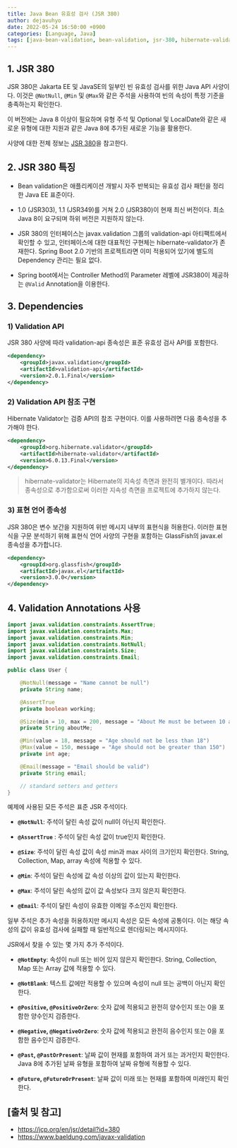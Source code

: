 ```yaml
---
title: Java Bean 유효성 검사 (JSR 380)
author: dejavuhyo
date: 2022-05-24 16:50:00 +0900
categories: [Language, Java]
tags: [java-bean-validation, bean-validation, jsr-380, hibernate-validator, java-bean-유효성-검사, bean-유효성-검사]
---
```


## 1. JSR 380
JSR 380은 Jakarta EE 및 JavaSE의 일부인 빈 유효성 검사를 위한 Java API 사양이다. 이것은 `@NotNull`, `@Min` 및 `@Max`와 같은 주석을 사용하여 빈의 속성이 특정 기준을 충족하는지 확인한다.

이 버전에는 Java 8 이상이 필요하며 유형 주석 및 Optional 및 LocalDate와 같은 새로운 유형에 대한 지원과 같은 Java 8에 추가된 새로운 기능을 활용한다.

사양에 대한 전체 정보는 [JSR 380](https://jcp.org/en/jsr/detail?id=380)을 참고한다.

## 2. JSR 380 특징

* Bean validation은 애플리케이션 개발시 자주 반복되는 유효성 검사 패턴을 정리한 Java EE 표준이다.

* 1.0 (JSR303), 1.1 (JSR349)를 거쳐 2.0 (JSR380)이 현재 최신 버전이다. 최소 Java 8이 요구되며 하위 버전은 지원하지 않는다.

* JSR 380의 인터페이스는 javax.validation 그룹의 validation-api 아티팩트에서 확인할 수 있고, 인터페이스에 대한 대표적인 구현체는 hibernate-validator가 존재한다. Spring Boot 2.0 기반의 프로젝트라면 이미 적용되어 있기에 별도의 Dependency 관리는 필요 없다.

* Spring boot에서는 Controller Method의 Parameter 레벨에 JSR380이 제공하는 `@Valid` Annotation을 이용한다.

## 3. Dependencies

### 1) Validation API
JSR 380 사양에 따라 validation-api 종속성은 표준 유효성 검사 API를 포함한다.

```xml
<dependency>
    <groupId>javax.validation</groupId>
    <artifactId>validation-api</artifactId>
    <version>2.0.1.Final</version>
</dependency>
```

### 2) Validation API 참조 구현
Hibernate Validator는 검증 API의 참조 구현이다. 이를 사용하려면 다음 종속성을 추가해야 한다.

```xml
<dependency>
    <groupId>org.hibernate.validator</groupId>
    <artifactId>hibernate-validator</artifactId>
    <version>6.0.13.Final</version>
</dependency>
```

> hibernate-validator는 Hibernate의 지속성 측면과 완전히 별개이다. 따라서 종속성으로 추가함으로써 이러한 지속성 측면을 프로젝트에 추가하지 않는다.

### 3) 표현 언어 종속성
JSR 380은 변수 보간을 지원하여 위반 메시지 내부의 표현식을 허용한다. 이러한 표현식을 구문 분석하기 위해 표현식 언어 사양의 구현을 포함하는 GlassFish의 javax.el 종속성을 추가합니다.

```xml
<dependency>
    <groupId>org.glassfish</groupId>
    <artifactId>javax.el</artifactId>
    <version>3.0.0</version>
</dependency>
```

## 4. Validation Annotations 사용

```java
import javax.validation.constraints.AssertTrue;
import javax.validation.constraints.Max;
import javax.validation.constraints.Min;
import javax.validation.constraints.NotNull;
import javax.validation.constraints.Size;
import javax.validation.constraints.Email;

public class User {

    @NotNull(message = "Name cannot be null")
    private String name;

    @AssertTrue
    private boolean working;

    @Size(min = 10, max = 200, message = "About Me must be between 10 and 200 characters")
    private String aboutMe;

    @Min(value = 18, message = "Age should not be less than 18")
    @Max(value = 150, message = "Age should not be greater than 150")
    private int age;

    @Email(message = "Email should be valid")
    private String email;

    // standard setters and getters
}
```

예제에 사용된 모든 주석은 표준 JSR 주석이다.

* __`@NotNull`__: 주석이 달린 속성 값이 null이 아닌지 확인한다.

* __`@AssertTrue`__ : 주석이 달린 속성 값이 true인지 확인한다.

* __`@Size`__: 주석이 달린 속성 값이 속성 min과 max 사이의 크기인지 확인한다. String, Collection, Map, array 속성에 적용할 수 있다.

* __`@Min`__: 주석이 달린 속성에 값 속성 이상의 값이 있는지 확인한다.

* __`@Max`__: 주석이 달린 속성의 값이 값 속성보다 크지 않은지 확인한다.

* __`@Email`__: 주석이 달린 속성이 유효한 이메일 주소인지 확인한다.

일부 주석은 추가 속성을 허용하지만 메시지 속성은 모든 속성에 공통이다. 이는 해당 속성의 값이 유효성 검사에 실패할 때 일반적으로 렌더링되는 메시지이다.

JSR에서 찾을 수 있는 몇 가지 추가 주석이다.

* __`@NotEmpty`__: 속성이 null 또는 비어 있지 않은지 확인한다. String, Collection, Map 또는 Array 값에 적용할 수 있다.

* __`@NotBlank`__: 텍스트 값에만 적용할 수 있으며 속성이 null 또는 공백이 아닌지 확인한다.

* __`@Positive`, `@PositiveOrZero`__: 숫자 값에 적용되고 완전히 양수인지 또는 0을 포함한 양수인지 검증한다.

* __`@Negative`, `@NegativeOrZero`__: 숫자 값에 적용되고 완전히 음수인지 또는 0을 포함한 음수인지 검증한다.

* __`@Past`, `@PastOrPresent`__: 날짜 값이 현재를 포함하여 과거 또는 과거인지 확인한다. Java 8에 추가된 날짜 유형을 포함하여 날짜 유형에 적용할 수 있다.

* __`@Future`, `@FutureOrPresent`__: 날짜 값이 미래 또는 현재를 포함하여 미래인지 확인한다.

## [출처 및 참고]
* <https://jcp.org/en/jsr/detail?id=380>
* <https://www.baeldung.com/javax-validation>
